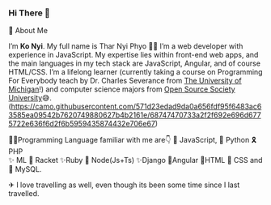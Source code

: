 ### Hi There 👋

📝 About Me

I’m **Ko Nyi**. My full name is Thar Nyi Phyo 👨‍✈️ I’m a web developer with experience in JavaScript. My expertise lies within front-end web apps, and the main languages in my tech stack are JavaScript, Angular, and of course HTML/CSS. I’m a lifelong learner (currently taking a course on Programming For Everybody teach by Dr. Charles Severance from [The University of Michigan](https://online.dr-chuck.com)!) and computer science majors from [Open Source Society University](https://github.com/ossu/computer-science)😅.(https://camo.githubusercontent.com/571d23edad9da0a656fdf95f6483ac63585ea09542b7620749880627b4b2161e/68747470733a2f2f692e696d6775722e636f6d2f6b5959435874432e706e67)

👨‍💻Programming Language familiar with me are👇 
 🥇 JavaScript, 
 🏅 Python
 🎗 PHP  
 ✨ ML 
 🎀 Racket
 ✨Ruby
 🥇 Node(Js+Ts)
 ✨Django
 🎇Angular 
 👑HTML
 🎈 CSS and
 🎁 MySQL.

✈ I love travelling as well, even though its been some time since I last travelled.

